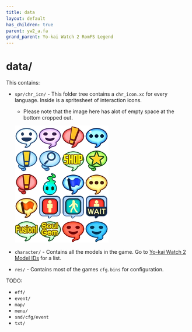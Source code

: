 ```yaml
---
title: data
layout: default
has_children: true
parent: yw2_a.fa
grand_parent: Yo-kai Watch 2 RomFS Legend
---
```

# data/
This contains:
* `spr/chr_icn/` - This folder tree contains a `chr_icon.xc` for every language. Inside is a spritesheet of interaction icons.
  * Please note that the image here has alot of empty space at the bottom cropped out.
 
  ![Yo-kai Watch 2 Interaction Bubble Spritesheet](chr_icn.png)
* `character/` - Contains all the models in the game. Go to [Yo-kai Watch 2 Model IDs](../../../modding-resources/character-ids/ykw2-yo-kai-ids.html) for a list.
* `res/` - Contains most of the games `cfg.bins` for configuration.

TODO:
* `eff/`
* `event/`
* `map/`
* `menu/`
* `snd/cfg/event`
* `txt/`

